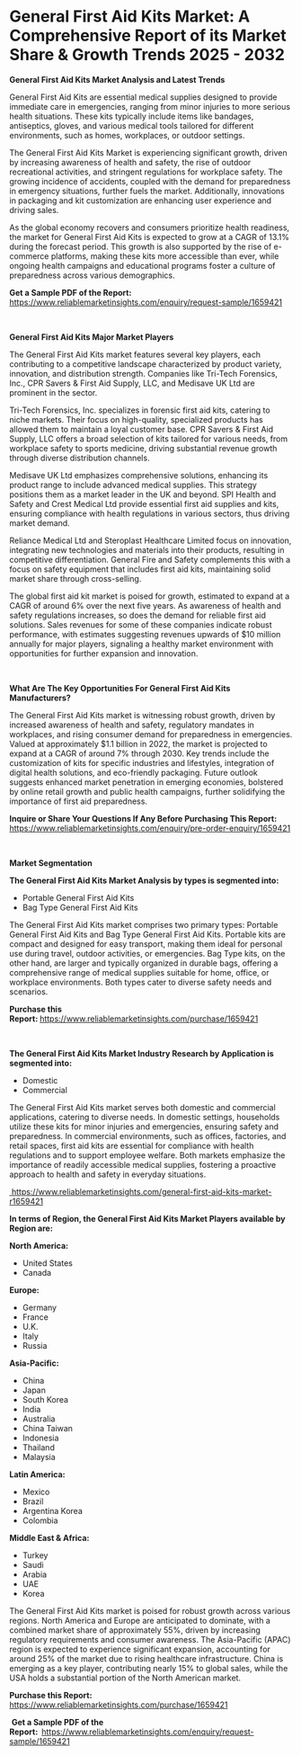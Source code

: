 <p><h1>General First Aid Kits Market: A Comprehensive Report of its Market Share & Growth Trends 2025 - 2032</h1></p><p><strong>General First Aid Kits Market Analysis and Latest Trends</strong></p>
<p><p>General First Aid Kits are essential medical supplies designed to provide immediate care in emergencies, ranging from minor injuries to more serious health situations. These kits typically include items like bandages, antiseptics, gloves, and various medical tools tailored for different environments, such as homes, workplaces, or outdoor settings.</p><p>The General First Aid Kits Market is experiencing significant growth, driven by increasing awareness of health and safety, the rise of outdoor recreational activities, and stringent regulations for workplace safety. The growing incidence of accidents, coupled with the demand for preparedness in emergency situations, further fuels the market. Additionally, innovations in packaging and kit customization are enhancing user experience and driving sales.</p><p>As the global economy recovers and consumers prioritize health readiness, the market for General First Aid Kits is expected to grow at a CAGR of 13.1% during the forecast period. This growth is also supported by the rise of e-commerce platforms, making these kits more accessible than ever, while ongoing health campaigns and educational programs foster a culture of preparedness across various demographics.</p></p>
<p><strong>Get a Sample PDF of the Report:&nbsp;</strong> <a href="https://www.reliablemarketinsights.com/enquiry/request-sample/1659421?utm_campaign=3206&utm_medium=2&utm_source=Github&utm_content=ia&utm_term=13042025&utm_id=general-first-aid-kits">https://www.reliablemarketinsights.com/enquiry/request-sample/1659421</a></p>
<p>&nbsp;</p>
<p><strong>General First Aid Kits Major Market Players</strong></p>
<p><p>The General First Aid Kits market features several key players, each contributing to a competitive landscape characterized by product variety, innovation, and distribution strength. Companies like Tri-Tech Forensics, Inc., CPR Savers & First Aid Supply, LLC, and Medisave UK Ltd are prominent in the sector. </p><p>Tri-Tech Forensics, Inc. specializes in forensic first aid kits, catering to niche markets. Their focus on high-quality, specialized products has allowed them to maintain a loyal customer base. CPR Savers & First Aid Supply, LLC offers a broad selection of kits tailored for various needs, from workplace safety to sports medicine, driving substantial revenue growth through diverse distribution channels.</p><p>Medisave UK Ltd emphasizes comprehensive solutions, enhancing its product range to include advanced medical supplies. This strategy positions them as a market leader in the UK and beyond. SPI Health and Safety and Crest Medical Ltd provide essential first aid supplies and kits, ensuring compliance with health regulations in various sectors, thus driving market demand.</p><p>Reliance Medical Ltd and Steroplast Healthcare Limited focus on innovation, integrating new technologies and materials into their products, resulting in competitive differentiation. General Fire and Safety complements this with a focus on safety equipment that includes first aid kits, maintaining solid market share through cross-selling.</p><p>The global first aid kit market is poised for growth, estimated to expand at a CAGR of around 6% over the next five years. As awareness of health and safety regulations increases, so does the demand for reliable first aid solutions. Sales revenues for some of these companies indicate robust performance, with estimates suggesting revenues upwards of $10 million annually for major players, signaling a healthy market environment with opportunities for further expansion and innovation.</p></p>
<p>&nbsp;</p>
<p><strong>What Are The Key Opportunities For General First Aid Kits Manufacturers?</strong></p>
<p><p>The General First Aid Kits market is witnessing robust growth, driven by increased awareness of health and safety, regulatory mandates in workplaces, and rising consumer demand for preparedness in emergencies. Valued at approximately $1.1 billion in 2022, the market is projected to expand at a CAGR of around 7% through 2030. Key trends include the customization of kits for specific industries and lifestyles, integration of digital health solutions, and eco-friendly packaging. Future outlook suggests enhanced market penetration in emerging economies, bolstered by online retail growth and public health campaigns, further solidifying the importance of first aid preparedness.</p></p>
<p><strong>Inquire or Share Your Questions If Any Before Purchasing This Report:</strong> <a href="https://www.reliablemarketinsights.com/enquiry/pre-order-enquiry/1659421?utm_campaign=3206&utm_medium=2&utm_source=Github&utm_content=ia&utm_term=13042025&utm_id=general-first-aid-kits">https://www.reliablemarketinsights.com/enquiry/pre-order-enquiry/1659421</a></p>
<p>&nbsp;</p>
<p><strong>Market Segmentation</strong></p>
<p><strong>The General First Aid Kits Market Analysis by types is segmented into:</strong></p>
<p><ul><li>Portable General First Aid Kits</li><li>Bag Type General First Aid Kits</li></ul></p>
<p><p>The General First Aid Kits market comprises two primary types: Portable General First Aid Kits and Bag Type General First Aid Kits. Portable kits are compact and designed for easy transport, making them ideal for personal use during travel, outdoor activities, or emergencies. Bag Type kits, on the other hand, are larger and typically organized in durable bags, offering a comprehensive range of medical supplies suitable for home, office, or workplace environments. Both types cater to diverse safety needs and scenarios.</p></p>
<p><strong>Purchase this Report:&nbsp;</strong><a href="https://www.reliablemarketinsights.com/purchase/1659421?utm_campaign=3206&utm_medium=2&utm_source=Github&utm_content=ia&utm_term=13042025&utm_id=general-first-aid-kits">https://www.reliablemarketinsights.com/purchase/1659421</a></p>
<p>&nbsp;</p>
<p><strong>The General First Aid Kits Market Industry Research by Application is segmented into:</strong></p>
<p><ul><li>Domestic</li><li>Commercial</li></ul></p>
<p><p>The General First Aid Kits market serves both domestic and commercial applications, catering to diverse needs. In domestic settings, households utilize these kits for minor injuries and emergencies, ensuring safety and preparedness. In commercial environments, such as offices, factories, and retail spaces, first aid kits are essential for compliance with health regulations and to support employee welfare. Both markets emphasize the importance of readily accessible medical supplies, fostering a proactive approach to health and safety in everyday situations.</p></p>
<p><a href="https://www.reliablemarketinsights.com/general-first-aid-kits-market-r1659421?utm_campaign=3206&utm_medium=2&utm_source=Github&utm_content=ia&utm_term=13042025&utm_id=general-first-aid-kits">&nbsp;https://www.reliablemarketinsights.com/general-first-aid-kits-market-r1659421</a></p>
<p><strong>In terms of Region, the General First Aid Kits Market Players available by Region are:</strong></p>
<p>
    <p> <strong> North America: </strong>
        <ul>
            <li>United States</li>
            <li>Canada</li>
        </ul>
        </p> 
    <p> <strong> Europe: </strong>
        <ul>
            <li>Germany</li>
            <li>France</li>
            <li>U.K.</li>
            <li>Italy</li>
            <li>Russia</li>
        </ul>
        </p> 
    <p> <strong> Asia-Pacific: </strong>
        <ul>
            <li>China</li>
            <li>Japan</li>
            <li>South Korea</li>
            <li>India</li>
            <li>Australia</li>
            <li>China Taiwan</li>
            <li>Indonesia</li>
            <li>Thailand</li>
            <li>Malaysia</li>
        </ul>
        </p> 
    <p> <strong> Latin America: </strong>
        <ul>
            <li>Mexico</li>
            <li>Brazil</li>
            <li>Argentina Korea</li>
            <li>Colombia</li>
        </ul>
        </p> 
    <p> <strong> Middle East & Africa: </strong>
        <ul>
            <li>Turkey</li>
            <li>Saudi</li>
            <li>Arabia</li>
            <li>UAE</li>
            <li>Korea</li>
        </ul>
    </p>
    </p>
<p><p>The General First Aid Kits market is poised for robust growth across various regions. North America and Europe are anticipated to dominate, with a combined market share of approximately 55%, driven by increasing regulatory requirements and consumer awareness. The Asia-Pacific (APAC) region is expected to experience significant expansion, accounting for around 25% of the market due to rising healthcare infrastructure. China is emerging as a key player, contributing nearly 15% to global sales, while the USA holds a substantial portion of the North American market.</p></p>
<p><strong>Purchase this Report: </strong><a href="https://www.reliablemarketinsights.com/purchase/1659421?utm_campaign=3206&utm_medium=2&utm_source=Github&utm_content=ia&utm_term=13042025&utm_id=general-first-aid-kits">https://www.reliablemarketinsights.com/purchase/1659421</a></p>
<p>&nbsp;<strong>Get a Sample PDF of the Report:&nbsp;&nbsp;</strong><a href="https://www.reliablemarketinsights.com/enquiry/request-sample/1659421?utm_campaign=3206&utm_medium=2&utm_source=Github&utm_content=ia&utm_term=13042025&utm_id=general-first-aid-kits">https://www.reliablemarketinsights.com/enquiry/request-sample/1659421</a></p>
<p><strong></strong></p>
<p><p></p><p></p><p></p></p>